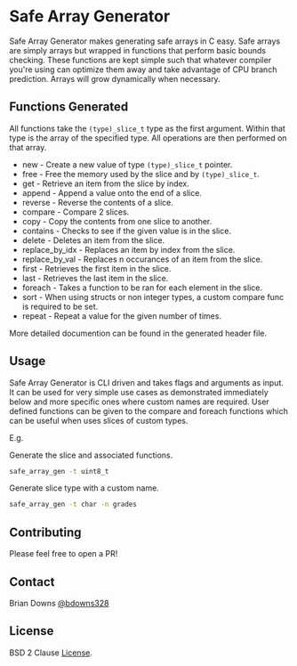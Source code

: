 # Safe Array Generator

Safe Array Generator makes generating safe arrays in C easy. Safe arrays are simply arrays but wrapped in functions that perform basic bounds checking. These functions are kept simple such that whatever compiler you're using can optimize them away and take advantage of CPU branch prediction. Arrays will grow dynamically when necessary.

## Functions Generated

All functions take the `(type)_slice_t` type as the first argument. Within that type is the array of the specified type. All operations are then performed on that array.

* new - Create a new value of type `(type)_slice_t` pointer.
* free - Free the memory used by the slice and by `(type)_slice_t`.
* get - Retrieve an item from the slice by index.
* append - Append a value onto the end of a slice.
* reverse - Reverse the contents of a slice.
* compare - Compare 2 slices.
* copy - Copy the contents from one slice to another.
* contains - Checks to see if the given value is in the slice.
* delete - Deletes an item from the slice.
* replace_by_idx - Replaces an item by index from the slice.
* replace_by_val - Replaces n occurances of an item from the slice.
* first - Retrieves the first item in the slice.
* last - Retrieves the last item in the slice.
* foreach - Takes a function to be ran for each element in the slice.
* sort - When using structs or non integer types, a custom compare func is required to be set.
* repeat - Repeat a value for the given number of times.  

More detailed documention can be found in the generated header file.

## Usage

Safe Array Generator is CLI driven and takes flags and arguments as input. It can be used for very simple use cases as demonstrated immediately below and more specific ones where custom names are required. User defined functions can be given to the compare and foreach functions which can be useful when uses slices of custom types. 

E.g.

Generate the slice and associated functions.

```sh
safe_array_gen -t uint8_t
```

Generate slice type with a custom name.

```sh
safe_array_gen -t char -n grades
```

## Contributing

Please feel free to open a PR!

## Contact

Brian Downs [@bdowns328](http://twitter.com/bdowns328)

## License

BSD 2 Clause [License](/LICENSE).

